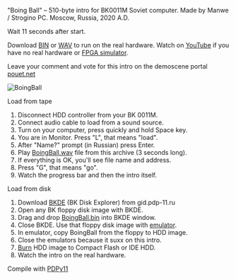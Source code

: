 "Boing Ball" – 510-byte intro for BK0011M Soviet computer. Made by Manwe / Strogino PC. Moscow, Russia, 2020 A.D.

Wait 11 seconds after start.

Download [BIN](https://github.com/Manwe-SandS/BoingBall/releases/download/PDP11/BoingBall.bin) or [WAV](https://github.com/Manwe-SandS/BoingBall/releases/download/PDP11/BoingBall.wav) to run on the real hardware. Watch on [YouTube](https://www.youtube.com/watch?v=4oOuhyoB1hw) if you have no real hardware or [FPGA simulator](https://github.com/MiSTer-devel/BK0011M_MiSTer/tree/master).

Leave your comment and vote for this intro on the demoscene portal [pouet.net](https://www.pouet.net/prod.php?which=87736)

![BoingBall](https://github.com/user-attachments/assets/a5adb3b5-6721-48a6-8bc2-7039b3b73665)

Load from tape
1. Disconnect HDD controller from your BK 0011M.
2. Connect audio cable to load from a sound source.
3. Turn on your computer, press quickly and hold Space key.
4. You are in Monitor. Press "L", that means "load".
5. After "Name?" prompt (in Russian) press Enter.
6. Play [BoingBall.wav](https://github.com/Manwe-SandS/BoingBall/releases/download/PDP11/BoingBall.wav) file from this archive (3 seconds long).
7. If everything is OK, you'll see file name and address.
8. Press "G", that means "go".
9. Watch the progress bar and then the intro itself.


Load from disk
1. Download [BKDE](https://gid.pdp-11.ru/f/BKDE.7z) (BK Disk Explorer) from gid.pdp-11.ru
2. Open any BK floppy disk image with BKDE.
3. Drag and drop [BoingBall.bin](https://github.com/Manwe-SandS/BoingBall/releases/download/PDP11/BoingBall.bin) into BKDE window.
4. Close BKDE. Use that floppy disk image with [emulator](https://gid.pdp-11.ru/bkemu.html).
5. In emulator, copy BoingBall from the floppy to HDD image.
6. Close the emulators because it suxx on this intro.
7. [Burn](https://etcher.balena.io) HDD image to Compact Flash or IDE HDD.
8. Watch the intro on the real hardware.

Compile with [PDPy11](https://github.com/pdpy11/pdpy11)
